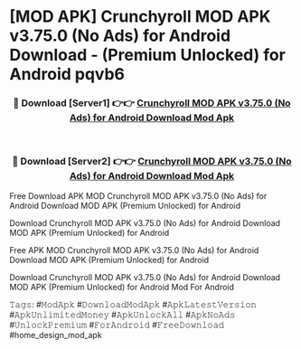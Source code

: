 # [MOD APK] Crunchyroll MOD APK v3.75.0 (No Ads) for Android Download - (Premium Unlocked) for Android pqvb6



<div align="center">
<h3>🔴 Download [Server1] 👉👉 <a href="https://momento.my/?title=Crunchyroll_MOD_APK_v3.75.0_(No_Ads)_for_Android_Download">Crunchyroll MOD APK v3.75.0 (No Ads) for Android Download Mod Apk</a></h3><br>

<h3>🔴 Download [Server2] 👉👉 <a href="https://momento.my/?title=Crunchyroll_MOD_APK_v3.75.0_(No_Ads)_for_Android_Download">Crunchyroll MOD APK v3.75.0 (No Ads) for Android Download Mod Apk</a></h3>
</div>



Free Download APK MOD Crunchyroll MOD APK v3.75.0 (No Ads) for Android Download MOD APK (Premium Unlocked) for Android

Download Crunchyroll MOD APK v3.75.0 (No Ads) for Android Download MOD APK (Premium Unlocked) for Android

Free APK MOD Crunchyroll MOD APK v3.75.0 (No Ads) for Android Download MOD APK (Premium Unlocked) for Android

Download Crunchyroll MOD APK v3.75.0 (No Ads) for Android Download MOD APK (Premium Unlocked) for Android Mod For Android

𝚃𝚊𝚐𝚜: #𝙼𝚘𝚍𝙰𝚙𝚔 #𝙳𝚘𝚠𝚗𝚕𝚘𝚊𝚍𝙼𝚘𝚍𝙰𝚙𝚔 #𝙰𝚙𝚔𝙻𝚊𝚝𝚎𝚜𝚝𝚅𝚎𝚛𝚜𝚒𝚘𝚗 #𝙰𝚙𝚔𝚄𝚗𝚕𝚒𝚖𝚒𝚝𝚎𝚍𝙼𝚘𝚗𝚎𝚢 #𝙰𝚙𝚔𝚄𝚗𝚕𝚘𝚌𝚔𝙰𝚕𝚕 #𝙰𝚙𝚔𝙽𝚘𝙰𝚍𝚜 #𝚄𝚗𝚕𝚘𝚌𝚔𝙿𝚛𝚎𝚖𝚒𝚞𝚖 #𝙵𝚘𝚛𝙰𝚗𝚍𝚛𝚘𝚒𝚍 #𝙵𝚛𝚎𝚎𝙳𝚘𝚠𝚗𝚕𝚘𝚊𝚍 #home_design_mod_apk
